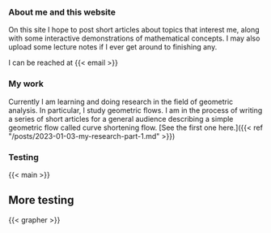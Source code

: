 ### About me and this website



On this site I hope to post short articles about topics that interest me, along with some interactive demonstrations of mathematical concepts.
I may also upload some lecture notes if I ever get around to finishing any.

I can be reached at {{< email >}}


### My work

Currently I am learning and doing research in the field of geometric analysis.
In particular, I study geometric flows.
I am in the process of writing a series of short articles for a general audience describing a simple geometric flow called curve shortening flow.
[See the first one here.]({{< ref "/posts/2023-01-03-my-research-part-1.md" >}})


### Testing


<!-- see shortcodes/main.html -->
{{< main >}} 

## More testing

{{< grapher >}}
